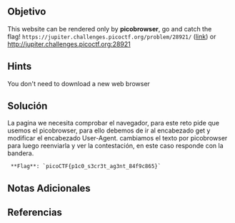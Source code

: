 ## Objetivo
This website can be rendered only by **picobrowser**, go and catch the flag! `https://jupiter.challenges.picoctf.org/problem/28921/` ([link](https://jupiter.challenges.picoctf.org/problem/28921/)) or http://jupiter.challenges.picoctf.org:28921
## Hints
You don't need to download a new web browser
## Solución
La pagina we necesita comprobar el navegador, para este reto pide que usemos el picobrowser, para ello debemos de ir al encabezado get y modificar el encabezado User-Agent. cambiamos el texto por picobrowser para luego reenviarla y ver la contestación, en este caso responde con la bandera. 
```
 **Flag**: `picoCTF{p1c0_s3cr3t_ag3nt_84f9c865}`
```


## Notas Adicionales



## Referencias
